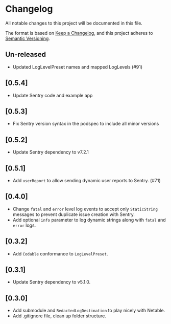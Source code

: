# Changelog
All notable changes to this project will be documented in this file.

The format is based on [Keep a Changelog](https://keepachangelog.com/en/1.0.0/),
and this project adheres to [Semantic Versioning](https://semver.org/spec/v2.0.0.html).

## Un-released
- Updated LogLevelPreset names and mapped LogLevels (#91)

## [0.5.4]
- Update Sentry code and example app

## [0.5.3]
- Fix Sentry version syntax in the podspec to include all minor versions

## [0.5.2]
- Update Sentry dependency to v7.2.1 

## [0.5.1]
- Add `userReport` to allow sending dynamic user reports to Sentry. (#71)

## [0.4.0]
- Change `fatal` and `error` level log events to accept only `StaticString` messages to prevent duplicate issue creation with Sentry.
- Add optional `info` parameter to log dynamic strings along with `fatal` and `error` logs.

## [0.3.2]
- Add `Codable` conformance to `LogLevelPreset`.

## [0.3.1]
- Update Sentry dependency to v5.1.0.

## [0.3.0]
- Add submodule and `RedactedLogDestination` to play nicely with Netable.
- Add .gitignore file, clean up folder structure.
